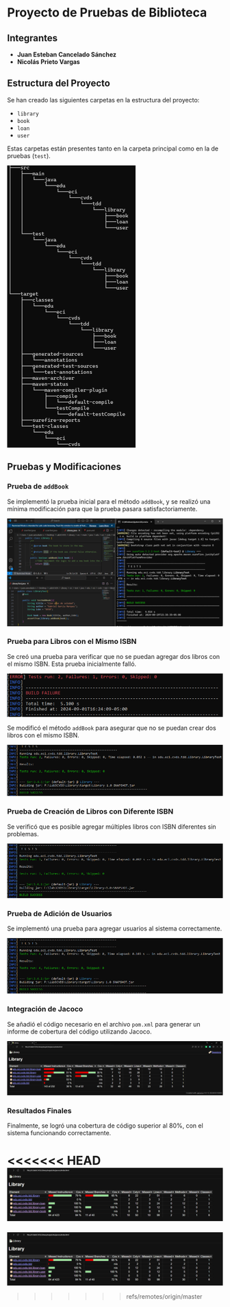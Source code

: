 # Proyecto de Pruebas de Biblioteca

## Integrantes

- **Juan Esteban Cancelado Sánchez**
- **Nicolás Prieto Vargas**

## Estructura del Proyecto

Se han creado las siguientes carpetas en la estructura del proyecto:

- `library`
- `book`
- `loan`
- `user`

Estas carpetas están presentes tanto en la carpeta principal como en la de pruebas (`test`).

![Tree de las carpetas creadas](image-1.png)

## Pruebas y Modificaciones

### Prueba de `addBook`

Se implementó la prueba inicial para el método `addBook`, y se realizó una mínima modificación para que la prueba pasara satisfactoriamente.

![Prueba mínima](image.png)

### Prueba para Libros con el Mismo ISBN

Se creó una prueba para verificar que no se puedan agregar dos libros con el mismo ISBN. Esta prueba inicialmente falló.

![Prueba 2 libros con mismo código](image-2.png)

Se modificó el método `addBook` para asegurar que no se puedan crear dos libros con el mismo ISBN.

![Modificación para evitar ISBN duplicado](image-3.png)

### Prueba de Creación de Libros con Diferente ISBN

Se verificó que es posible agregar múltiples libros con ISBN diferentes sin problemas.

![Creación de más de un libro con diferente ISBN](image-4.png)

### Prueba de Adición de Usuarios

Se implementó una prueba para agregar usuarios al sistema correctamente.

![Añadir usuario](image-5.png)

### Integración de Jacoco

Se añadió el código necesario en el archivo `pom.xml` para generar un informe de cobertura del código utilizando Jacoco.

![Jacoco](image-6.png)

### Resultados Finales

Finalmente, se logró una cobertura de código superior al 80%, con el sistema funcionando correctamente.

<<<<<<< HEAD
![Final](image-7.png)
=======
![final](image-7.png)
>>>>>>> refs/remotes/origin/master
